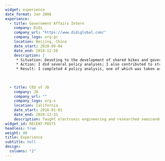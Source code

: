 ```yaml
---
widget: experience
date_format: Jan 2006
experience: 
  - title: Government Affairs Intern
    company: DiDi
    company_url: "https://www.didiglobal.com/"
    company_logo: org-gc
    location: Beijing, China
    date_start: 2018-09-04
    date_end: 2018-12-28
    description: |
     * Situation: Devoting to the development of shared bikes and government-business relationship in DiDi.
     * Action: I did several policy analyses; I also contributed to strategies for shared bikes, such as strategies for developing our bikes in universities, activities for government-business cooperation, etc.
     * Result: I completed 4 policy analysis, one of which was taken as an internal reference to the government in Kunming; Quarterly targets in the development of our shared bikes was achieved by my team one month in advance.
    
    
             
  - title: CEO of JD
    company: JD
    company_url: ""
    company_logo: org-x
    location: California
    date_start: 2016-01-01
    date_end: 2020-12-31
    description: Taught electronic engineering and researched semiconductor physics.
widget_id: RECENT-POSTS
headless: true
weight: 40
title: Experience
subtitle: null
design:
  columns: "2"
---
```


